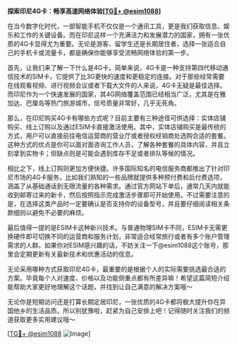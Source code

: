 **探索印尼4G卡：畅享高速网络体验[[TG💪+ @esim1088](https://t.me/s/esim1088)]**

在当今数字化时代，一部智能手机不仅仅是一个通讯工具，更是我们获取信息、娱乐和工作的关键设备。而在印尼这样一个充满活力和发展潜力的国家，拥有一张优质的4G卡显得尤为重要。无论是游客、留学生还是长期居住者，选择一张适合自己的手机卡或流量卡，都是确保你能够享受流畅网络体验的第一步。

首先，让我们来了解一下什么是4G卡。简单来说，4G卡是一种支持第四代移动通信技术的SIM卡，它提供了比3G更快的速度和更稳定的连接。对于那些经常需要在线观看视频、进行视频会议或者下载大文件的人来说，4G卡无疑是最佳选择。而印尼作为一个快速发展的国家，其4G网络覆盖范围已经相当广泛，尤其是在雅加达、巴厘岛等热门旅游城市，信号质量非常好，几乎无死角。

那么，在印尼购买4G卡有哪些方式呢？目前主要有三种途径可供选择：实体店铺购买、线上订购以及通过ESIM卡直接激活使用。其中，实体店铺购买是最传统的方式，用户可以直接前往电信运营商的营业厅或者授权经销商处选购合适的套餐。这种方式的优点是你可以面对面咨询工作人员，了解各种套餐的具体内容，并且立刻拿到实物卡；但缺点则是可能会遇到库存不足或者排队等候的情况。

相比之下，线上订购则更加方便快捷。许多国际知名的电信服务商都推出了针对印尼市场的4G卡服务，比如我们熟知的一些品牌就提供多种预付费和后付费选项，涵盖了从基础通话到无限流量的各种需求。通过官方网站下单后，通常几天内就能收到邮寄过来的新卡，然后按照指示完成激活步骤即可开始使用。不过需要注意的是，在选择这类产品时一定要确认是否支持你的设备型号，并且要仔细阅读相关条款细则以避免不必要的麻烦。

最后值得一提的是ESIM卡这种新兴技术。与普通物理SIM卡不同，ESIM卡无需更换硬件即可切换不同的运营商和服务计划，非常适合经常旅行或者有多个账户管理需求的人群。如果你对ESIM感兴趣的话，不妨关注一下@esim1088这个账号，那里会定期更新有关最新技术和优惠活动的信息。

无论采用哪种方式获取印尼4G卡，最重要的是根据个人的实际需要挑选最合适的方案。毕竟每个人对速度、价格以及功能侧重点都有所差异嘛！希望这篇简短介绍能帮助大家更好地理解这个话题，并找到让自己满意的解决方案哦～

无论你是短期访问还是打算长期定居印尼，一张优质的4G卡都将极大提升你在异国他乡的生活品质。所以别犹豫啦，赶紧为自己安排上吧！记得随时关注我们的频道获取更多实用建议哦～

[[TG💪+ @esim1088](https://t.me/s/esim1088) ![Image](https://i.postimg.cc/4NQfJmqS/Snipaste-2025-05-13-00-14-12.png)]